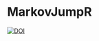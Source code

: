 # MarkovJumpR

[![DOI](https://zenodo.org/badge/274231565.svg)](https://zenodo.org/badge/latestdoi/274231565)
